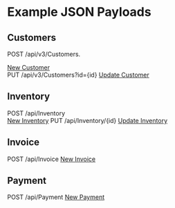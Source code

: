 
# Example JSON Payloads

## Customers 

POST /api/v3/Customers.

[New Customer](Customer/NewCustomerT.json)
<br /> PUT /api/v3/Customers?id={id}
[Update Customer](Customer/NewCustomerT.json)


## Inventory

POST /api/Inventory  
[New Inventory](Inventory/NewInventoryItemT.json)
PUT /api/Inventory/{id}
[Update Inventory](Inventory/NewInventoryItemT.json)

## Invoice

POST /api/Invoice 
[New Invoice](Invoice/NewInvoiceT.json)



## Payment

POST /api/Payment 
[New Payment](Payment/NewPaymentT.json)
